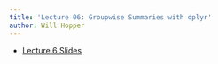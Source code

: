 ```yaml
---
title: 'Lecture 06: Groupwise Summaries with dplyr'
author: Will Hopper
---
```


* [Lecture 6 Slides]({{site.baseurl}}/lectures/Groupwise_Summaries_with_dplyr/Groupwise-Summaries-with-dplyr.html) 
